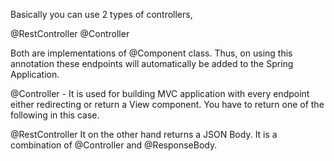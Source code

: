 Basically you can use 2 types of controllers,

@RestController
@Controller

Both are implementations of @Component class. Thus, on using this annotation these endpoints will automatically be added to the Spring Application.

@Controller - 
It is used for building MVC application with every endpoint either redirecting or return a View component. You have to return one of the following in this case.

@RestController
It on the other hand returns a JSON Body. It is a combination of @Controller and @ResponseBody.